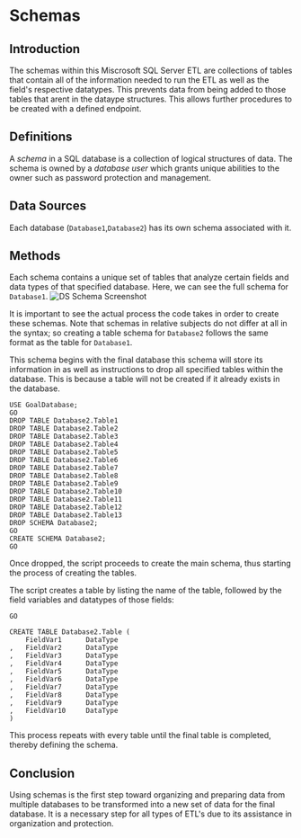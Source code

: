 # **Schemas**


## **Introduction**
The schemas within this Miscrosoft SQL Server ETL are collections of tables that contain all of the information needed to run the ETL as well as the field's respective datatypes. This prevents data from being added to those tables that arent in the dataype structures. This allows further procedures to be created with a defined endpoint.


## **Definitions**
A *schema* in a SQL database is a collection of logical structures of data. The schema is owned by a *database user* which grants unique abilities to the owner such as password protection and management. 


## **Data Sources**
Each database (`Database1`,`Database2`) has its own schema associated with it.


## **Methods**
Each schema contains a unique set of tables that analyze certain fields and data types of that specified database. Here, we can see the full schema for `Database1`.
![DS Schema Screenshot](media/Safe_database_Screenshot.png)

It is important to see the actual process the code takes in order to create these schemas. Note that schemas in relative subjects do not differ at all in the syntax; so creating a table schema for `Database2` follows the same format as the table for `Database1`.

This schema begins with the final database this schema will store its information in as well as instructions to drop all specified tables within the database. This is because a table will not be created if it already exists in the database.
```
USE GoalDatabase;
GO
DROP TABLE Database2.Table1
DROP TABLE Database2.Table2
DROP TABLE Database2.Table3
DROP TABLE Database2.Table4
DROP TABLE Database2.Table5
DROP TABLE Database2.Table6
DROP TABLE Database2.Table7
DROP TABLE Database2.Table8
DROP TABLE Database2.Table9
DROP TABLE Database2.Table10
DROP TABLE Database2.Table11
DROP TABLE Database2.Table12
DROP TABLE Database2.Table13
DROP SCHEMA Database2;
GO
CREATE SCHEMA Database2;
GO
```
Once dropped, the script proceeds to create the main schema, thus starting the process of creating the tables.

The script creates a table by listing the name of the table, followed by the field variables and datatypes of those fields:
```
GO

CREATE TABLE Database2.Table (
    FieldVar1	   DataType
,	FieldVar2      DataType
,	FieldVar3	   DataType	
,	FieldVar4      DataType
,	FieldVar5      DataType
,	FieldVar6      DataType
,	FieldVar7      DataType
,	FieldVar8      DataType
,	FieldVar9      DataType
,	FieldVar10     DataType
)
```

This process repeats with every table until the final table is completed, thereby defining the schema. 




## **Conclusion**
Using schemas is the first step toward organizing and preparing data from multiple databases to be transformed into a new set of data for the final database. It is a necessary step for all types of ETL's due to its assistance in organization and protection.